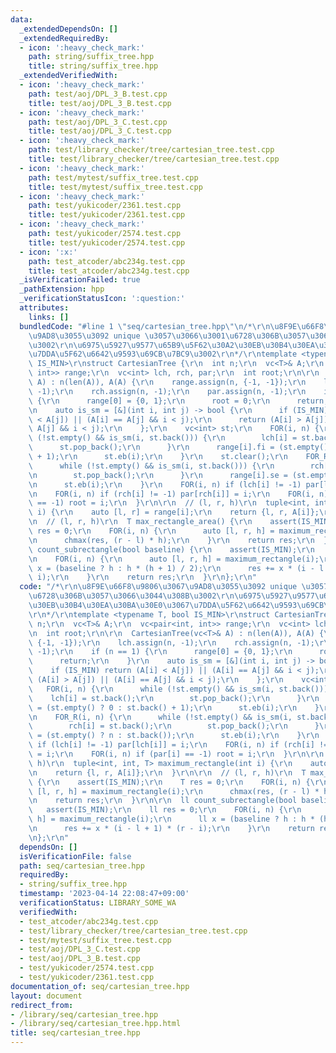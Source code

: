 ```yaml
---
data:
  _extendedDependsOn: []
  _extendedRequiredBy:
  - icon: ':heavy_check_mark:'
    path: string/suffix_tree.hpp
    title: string/suffix_tree.hpp
  _extendedVerifiedWith:
  - icon: ':heavy_check_mark:'
    path: test/aoj/DPL_3_B.test.cpp
    title: test/aoj/DPL_3_B.test.cpp
  - icon: ':heavy_check_mark:'
    path: test/aoj/DPL_3_C.test.cpp
    title: test/aoj/DPL_3_C.test.cpp
  - icon: ':heavy_check_mark:'
    path: test/library_checker/tree/cartesian_tree.test.cpp
    title: test/library_checker/tree/cartesian_tree.test.cpp
  - icon: ':heavy_check_mark:'
    path: test/mytest/suffix_tree.test.cpp
    title: test/mytest/suffix_tree.test.cpp
  - icon: ':heavy_check_mark:'
    path: test/yukicoder/2361.test.cpp
    title: test/yukicoder/2361.test.cpp
  - icon: ':heavy_check_mark:'
    path: test/yukicoder/2574.test.cpp
    title: test/yukicoder/2574.test.cpp
  - icon: ':x:'
    path: test_atcoder/abc234g.test.cpp
    title: test_atcoder/abc234g.test.cpp
  _isVerificationFailed: true
  _pathExtension: hpp
  _verificationStatusIcon: ':question:'
  attributes:
    links: []
  bundledCode: "#line 1 \"seq/cartesian_tree.hpp\"\n/*\r\n\u8F9E\u66F8\u9806\u3067\
    \u9AD8\u3055\u3092 unique \u3057\u3066\u3001\u6728\u306B\u3057\u3066\u3044\u308B\
    \u3002\r\n\u6975\u5927\u9577\u65B9\u5F62\u30A2\u30EB\u30B4\u30EA\u30BA\u30E0\u3067\
    \u7DDA\u5F62\u6642\u9593\u69CB\u7BC9\u3002\r\n*/\r\ntemplate <typename T, bool\
    \ IS_MIN>\r\nstruct CartesianTree {\r\n  int n;\r\n  vc<T>& A;\r\n  vc<pair<int,\
    \ int>> range;\r\n  vc<int> lch, rch, par;\r\n  int root;\r\n\r\n  CartesianTree(vc<T>&\
    \ A) : n(len(A)), A(A) {\r\n    range.assign(n, {-1, -1});\r\n    lch.assign(n,\
    \ -1);\r\n    rch.assign(n, -1);\r\n    par.assign(n, -1);\r\n    if (n == 1)\
    \ {\r\n      range[0] = {0, 1};\r\n      root = 0;\r\n      return;\r\n    }\r\
    \n    auto is_sm = [&](int i, int j) -> bool {\r\n      if (IS_MIN) return (A[i]\
    \ < A[j]) || (A[i] == A[j] && i < j);\r\n      return (A[i] > A[j]) || (A[i] ==\
    \ A[j] && i < j);\r\n    };\r\n    vc<int> st;\r\n    FOR(i, n) {\r\n      while\
    \ (!st.empty() && is_sm(i, st.back())) {\r\n        lch[i] = st.back();\r\n  \
    \      st.pop_back();\r\n      }\r\n      range[i].fi = (st.empty() ? 0 : st.back()\
    \ + 1);\r\n      st.eb(i);\r\n    }\r\n    st.clear();\r\n    FOR_R(i, n) {\r\n\
    \      while (!st.empty() && is_sm(i, st.back())) {\r\n        rch[i] = st.back();\r\
    \n        st.pop_back();\r\n      }\r\n      range[i].se = (st.empty() ? n : st.back());\r\
    \n      st.eb(i);\r\n    }\r\n    FOR(i, n) if (lch[i] != -1) par[lch[i]] = i;\r\
    \n    FOR(i, n) if (rch[i] != -1) par[rch[i]] = i;\r\n    FOR(i, n) if (par[i]\
    \ == -1) root = i;\r\n  }\r\n\r\n  // (l, r, h)\r\n  tuple<int, int, T> maximum_rectangle(int\
    \ i) {\r\n    auto [l, r] = range[i];\r\n    return {l, r, A[i]};\r\n  }\r\n\r\
    \n  // (l, r, h)\r\n  T max_rectangle_area() {\r\n    assert(IS_MIN);\r\n    T\
    \ res = 0;\r\n    FOR(i, n) {\r\n      auto [l, r, h] = maximum_rectangle(i);\r\
    \n      chmax(res, (r - l) * h);\r\n    }\r\n    return res;\r\n  }\r\n\r\n  ll\
    \ count_subrectangle(bool baseline) {\r\n    assert(IS_MIN);\r\n    ll res = 0;\r\
    \n    FOR(i, n) {\r\n      auto [l, r, h] = maximum_rectangle(i);\r\n      ll\
    \ x = (baseline ? h : h * (h + 1) / 2);\r\n      res += x * (i - l + 1) * (r -\
    \ i);\r\n    }\r\n    return res;\r\n  }\r\n};\r\n"
  code: "/*\r\n\u8F9E\u66F8\u9806\u3067\u9AD8\u3055\u3092 unique \u3057\u3066\u3001\
    \u6728\u306B\u3057\u3066\u3044\u308B\u3002\r\n\u6975\u5927\u9577\u65B9\u5F62\u30A2\
    \u30EB\u30B4\u30EA\u30BA\u30E0\u3067\u7DDA\u5F62\u6642\u9593\u69CB\u7BC9\u3002\
    \r\n*/\r\ntemplate <typename T, bool IS_MIN>\r\nstruct CartesianTree {\r\n  int\
    \ n;\r\n  vc<T>& A;\r\n  vc<pair<int, int>> range;\r\n  vc<int> lch, rch, par;\r\
    \n  int root;\r\n\r\n  CartesianTree(vc<T>& A) : n(len(A)), A(A) {\r\n    range.assign(n,\
    \ {-1, -1});\r\n    lch.assign(n, -1);\r\n    rch.assign(n, -1);\r\n    par.assign(n,\
    \ -1);\r\n    if (n == 1) {\r\n      range[0] = {0, 1};\r\n      root = 0;\r\n\
    \      return;\r\n    }\r\n    auto is_sm = [&](int i, int j) -> bool {\r\n  \
    \    if (IS_MIN) return (A[i] < A[j]) || (A[i] == A[j] && i < j);\r\n      return\
    \ (A[i] > A[j]) || (A[i] == A[j] && i < j);\r\n    };\r\n    vc<int> st;\r\n \
    \   FOR(i, n) {\r\n      while (!st.empty() && is_sm(i, st.back())) {\r\n    \
    \    lch[i] = st.back();\r\n        st.pop_back();\r\n      }\r\n      range[i].fi\
    \ = (st.empty() ? 0 : st.back() + 1);\r\n      st.eb(i);\r\n    }\r\n    st.clear();\r\
    \n    FOR_R(i, n) {\r\n      while (!st.empty() && is_sm(i, st.back())) {\r\n\
    \        rch[i] = st.back();\r\n        st.pop_back();\r\n      }\r\n      range[i].se\
    \ = (st.empty() ? n : st.back());\r\n      st.eb(i);\r\n    }\r\n    FOR(i, n)\
    \ if (lch[i] != -1) par[lch[i]] = i;\r\n    FOR(i, n) if (rch[i] != -1) par[rch[i]]\
    \ = i;\r\n    FOR(i, n) if (par[i] == -1) root = i;\r\n  }\r\n\r\n  // (l, r,\
    \ h)\r\n  tuple<int, int, T> maximum_rectangle(int i) {\r\n    auto [l, r] = range[i];\r\
    \n    return {l, r, A[i]};\r\n  }\r\n\r\n  // (l, r, h)\r\n  T max_rectangle_area()\
    \ {\r\n    assert(IS_MIN);\r\n    T res = 0;\r\n    FOR(i, n) {\r\n      auto\
    \ [l, r, h] = maximum_rectangle(i);\r\n      chmax(res, (r - l) * h);\r\n    }\r\
    \n    return res;\r\n  }\r\n\r\n  ll count_subrectangle(bool baseline) {\r\n \
    \   assert(IS_MIN);\r\n    ll res = 0;\r\n    FOR(i, n) {\r\n      auto [l, r,\
    \ h] = maximum_rectangle(i);\r\n      ll x = (baseline ? h : h * (h + 1) / 2);\r\
    \n      res += x * (i - l + 1) * (r - i);\r\n    }\r\n    return res;\r\n  }\r\
    \n};\r\n"
  dependsOn: []
  isVerificationFile: false
  path: seq/cartesian_tree.hpp
  requiredBy:
  - string/suffix_tree.hpp
  timestamp: '2023-04-14 22:08:47+09:00'
  verificationStatus: LIBRARY_SOME_WA
  verifiedWith:
  - test_atcoder/abc234g.test.cpp
  - test/library_checker/tree/cartesian_tree.test.cpp
  - test/mytest/suffix_tree.test.cpp
  - test/aoj/DPL_3_C.test.cpp
  - test/aoj/DPL_3_B.test.cpp
  - test/yukicoder/2574.test.cpp
  - test/yukicoder/2361.test.cpp
documentation_of: seq/cartesian_tree.hpp
layout: document
redirect_from:
- /library/seq/cartesian_tree.hpp
- /library/seq/cartesian_tree.hpp.html
title: seq/cartesian_tree.hpp
---
```

